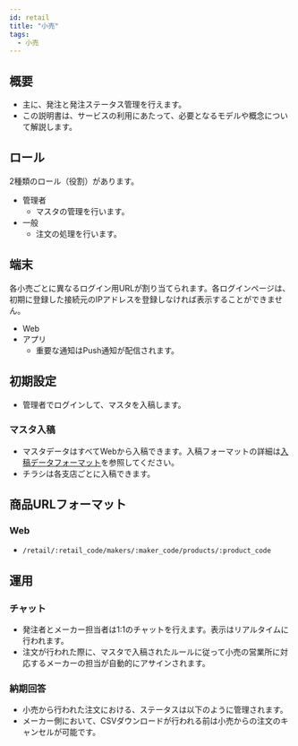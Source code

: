 ```yaml
---
id: retail
title: "小売"
tags:
  - 小売
---
```


## 概要

- 主に、発注と発注ステータス管理を行えます。
- この説明書は、サービスの利用にあたって、必要となるモデルや概念について解説します。

## ロール

2種類のロール（役割）があります。

- 管理者
  - マスタの管理を行います。
- 一般
  - 注文の処理を行います。

## 端末

各小売ごとに異なるログイン用URLが割り当てられます。各ログインページは、初期に登録した接続元のIPアドレスを登録しなければ表示することができません。

- Web
- アプリ
  - 重要な通知はPush通知が配信されます。


## 初期設定

- 管理者でログインして、マスタを入稿します。

### マスタ入稿

- マスタデータはすべてWebから入稿できます。入稿フォーマットの詳細は[入稿データフォーマット](csv.md)を参照してください。
- チラシは各支店ごとに入稿できます。

## 商品URLフォーマット

### Web

- `/retail/:retail_code/makers/:maker_code/products/:product_code`

## 運用

### チャット

- 発注者とメーカー担当者は1:1のチャットを行えます。表示はリアルタイムに行われます。
- 注文が行われた際に、マスタで入稿されたルールに従って小売の営業所に対応するメーカーの担当が自動的にアサインされます。


### 納期回答

- 小売から行われた注文における、ステータスは以下のように管理されます。
- メーカー側において、CSVダウンロードが行われる前は小売からの注文のキャンセルが可能です。


